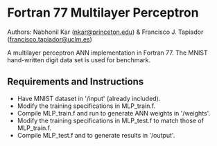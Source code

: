 # Fortran 77 Multilayer Perceptron
Authors: Nabhonil Kar (nkar@princeton.edu) & Francisco J. Tapiador (francisco.tapiador@uclm.es)

A multilayer perceptron ANN implementation in Fortran 77. The MNIST hand-written digit data set is used for benchmark.

## Requirements and Instructions
 - Have MNIST dataset in '/input' (already included).
 - Modify the training specifications in MLP_train.f.
 - Compile MLP_train.f and run to generate ANN weights in '/weights'. 
 - Modify the training specifications in MLP_test.f to match those of MLP_train.f.
 - Compile MLP_test.f and to generate results in '/output'.